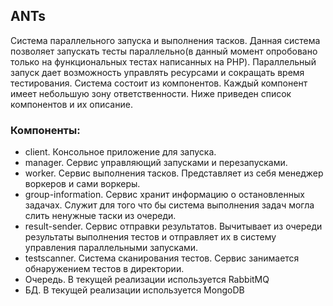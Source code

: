 ANTs
----

Система параллельного запуска и выполнения тасков.
Данная система позволяет запускать тесты параллельно(в данный момент опробовано только на функциональных тестах написанных на PHP). 
Параллельный запуск дает возможность управлять ресурсами и сокращать время тестирования.
Система состоит из компонентов. 
Каждый компонент имеет небольшую зону ответственности. Ниже приведен список компонентов и их описание.

### Компоненты:
- client. Консольное приложение для запуска.
- manager. Сервис управляющий запусками и перезапусками.
- worker. Сервис выполнения тасков. Представляет из себя менеджер воркеров и сами воркеры.
- group-information. Сервис хранит информацию о остановленных задачах. Служит для того что бы система выполнения задач могла слить ненужные таски из очереди.
- result-sender. Сервис отправки результатов. Вычитывает из очереди результаты выполнения тестов и отправляет их в систему управления параллельными запусками.
- testscanner. Система сканирования тестов. Сервис занимается обнаружением тестов в директории.
- Очередь. В текущей реализации используется RabbitMQ
- БД. В текущей реализации используется MongoDB
